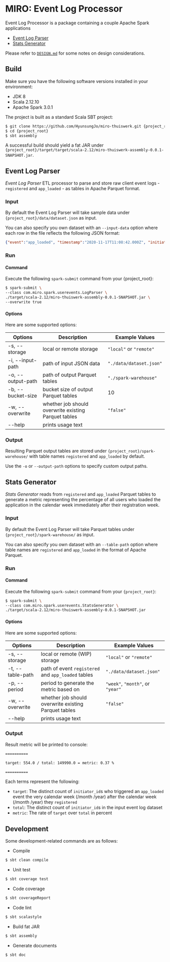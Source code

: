 # MIRO: Event Log Processor

Event Log Processor is a package containing a couple Apache Spark applications
- [Event Log Parser](#event-log-parser)
- [Stats Generator](#stats-generator)

Please refer to [`DESIGN.md`](./DESIGN.md) for some notes on design considerations.

## Build

Make sure you have the following software versions installed in your environment:
- JDK 8
- Scala 2.12.10
- Apache Spark 3.0.1

The project is built as a standard Scala SBT project:

```bash
$ git clone https://github.com/HyunsungJo/miro-thuiswerk.git {project_root}
$ cd {project_root}
$ sbt assembly
```
A successful build should yield a fat JAR under `{project_root}/target/target/scala-2.12/miro-thuiswerk-assembly-0.0.1-SNAPSHOT.jar`.

## Event Log Parser

*Event Log Parser* ETL processor to parse and store raw client event logs - `registered` and `app_loaded` - as tables in Apache Parquet format.

### Input

By default the Event Log Parser will take sample data under `{project_root}/data/dataset.json` as input.

You can also specify you own dataset with an `--input-data` option where each row in the file reflects the following JSON format:

```json
{"event":"app_loaded", "timestamp":"2020-11-17T11:08:42.000Z", "initiator_id":3, "device_type":"mobile","browser_version":"18.18362","channel":"invite","campaign":""}
```

### Run

#### Command

Execute the following `spark-submit` command from your {project_root}:

```bash
$ spark-submit \
--class com.miro.spark.userevents.LogParser \
./target/scala-2.12/miro-thuiswerk-assembly-0.0.1-SNAPSHOT.jar \
--overwrite true
```

#### Options

Here are some supported options:

| Options                   | Description                                          | Example Values
|---------------------------|------------------------------------------------------|------------------------
| -s, --storage <value>     | local or remote storage                              | `"local"` or `"remote"`
| -i, --input-path <value>  | path of input JSON data                              | `"./data/dataset.json"`
| -o, --output-path <value> | path of output Parquet tables                        | `"./spark-warehouse"`
| -b, --bucket-size <value> | bucket size of output Parquet tables                 | 10
| -w, --overwrite <value>   | whether job should overwrite existing Parquet tables | `"false"`
| --help                    | prints usage text                                    |

### Output

Resulting Parquet output tables are stored under `{project_root}/spark-warehouse/`
with table names `registered` and `app_loaded` by default.

Use the `-o` or `--output-path` options to specify custom output paths.


## Stats Generator

*Stats Generator* reads from `registered` and `app_loaded` Parquet tables to generate a metric representing
the percentage of all users who loaded the application in the calendar week immediately after their registration week.

### Input

By default the Event Log Parser will take Parquet tables under `{project_root}/spark-warehouse/` as input.

You can also specify you own dataset with an `--table-path` option where table names are `registered` and `app_loaded`
in the format of Apache Parquet.

### Run

#### Command

Execute the following `spark-submit` command from your `{project_root}`:
```bash
$ spark-submit \
--class com.miro.spark.userevents.StatsGenerator \
./target/scala-2.12/miro-thuiswerk-assembly-0.0.1-SNAPSHOT.jar
```

#### Options

Here are some supported options:

| Options                   | Description                                          | Example Values
|---------------------------|------------------------------------------------------|------------------------
| -s, --storage <value>     | local or remote (WIP) storage                        | `"local"` or `"remote"`
| -t, --table-path <value>  | path of event `registered` and `app_loaded` tables   | `"./data/dataset.json"`
| -p, --period <value>      | period to generate the metric based on               | `"week"`, `"month"`, or `"year"`
| -w, --overwrite <value>   | whether job should overwrite existing Parquet tables | `"false"`
| --help                    | prints usage text                                    |

### Output

Result metric will be printed to console:

```bash
==========

target: 554.0 / total: 149990.0 = metric: 0.37 %

==========
```
Each terms represent the following:
- `target`: The distinct count of `initiator_id`s who triggered an `app_loaded` event the very calendar week (/month /year)
after the calendar week (/month /year) they `registered`
- `total`: The distinct count of `initiator_id`s in the input event log dataset
- `metric`: The rate of `target` over `total` in percent

## Development

Some development-related commands are as follows:

- Compile
```bash
$ sbt clean compile
```
- Unit test
```bash
$ sbt coverage test
```
- Code coverage
```bash
$ sbt coverageReport
```
- Code lint
```bash
$ sbt scalastyle
```
- Build fat JAR
```bash
$ sbt assembly
```
- Generate documents
```bash
$ sbt doc
```

